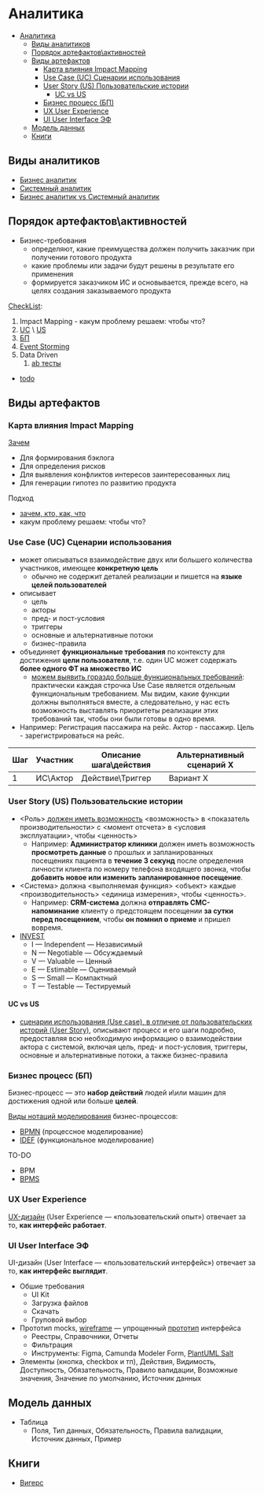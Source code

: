 # Аналитика

- [Аналитика](#аналитика)
  - [Виды аналитиков](#виды-аналитиков)
  - [Порядок артефактов\\активностей](#порядок-артефактовактивностей)
  - [Виды артефактов](#виды-артефактов)
    - [Карта влияния Impact Mapping](#карта-влияния-impact-mapping)
    - [Use Case (UC) Сценарии использования](#use-case-uc-сценарии-использования)
    - [User Story (US) Пользовательские истории](#user-story-us-пользовательские-истории)
      - [UC vs US](#uc-vs-us)
    - [Бизнес процесс (БП)](#бизнес-процесс-бп)
    - [UX User Experience](#ux-user-experience)
    - [UI User Interface ЭФ](#ui-user-interface-эф)
  - [Модель данных](#модель-данных)
  - [Книги](#книги)

## Виды аналитиков

- [Бизнес аналитик](ba.md)
- [Системный аналитик](https://practicum.yandex.ru/blog/kto-takoy-sistemnyi-analitik/)
- [Бизнес аналитик vs Системный аналитик](https://practicum.yandex.ru/blog/chem-otlichaetsya-biznes-analitik-i-sistemnyj-analitik/)

## Порядок артефактов\активностей

- Бизнес-требования
  - определяют, какие преимущества должен получить заказчик при получении готового продукта
  - какие проблемы или задачи будут решены в результате его применения
  - формируется заказчиком ИС и основывается, прежде всего, на целях создания заказываемого продукта

[CheckList](../checklist/analytic.md):

1. Impact Mapping - какум проблему решаем: чтобы что?
2. [UC](#use-case-uc-сценарии-использования) \ [US](#user-story-us-пользовательские-истории)
3. [БП](#бизнес-процесс-бп)
4. [Event Storming](../arch/pattern/system.design/event.storming.md)
5. Data Driven
   1. [ab тесты](ab.tests.md)

- [todo](http://agilemindset.ru/%d0%b2%d0%b0%d0%b6%d0%bd%d0%be%d1%81%d1%82%d1%8c-%d0%bf%d0%be%d0%bd%d0%b8%d0%bc%d0%b0%d0%bd%d0%b8%d1%8f-%d0%bf%d1%80%d0%b5%d0%b4%d0%bc%d0%b5%d1%82%d0%bd%d0%be%d0%b9-%d0%be%d0%b1%d0%bb%d0%b0%d1%81/)

## Виды артефактов

### Карта влияния Impact Mapping

[Зачем](https://scrumtrek.ru/blog/product-management/3326/impact-mapping-guide/)

- Для формирования бэклога
- Для определения рисков
- Для выявления конфликтов интересов заинтересованных лиц
- Для генерации гипотез по развитию продукта

Подход

- [зачем, кто, как, что](https://scrumtrek.ru/blog/product-management/3326/impact-mapping-guide/)
- какум проблему решаем: чтобы что?

### Use Case (UC) Сценарии использования

- может описываться взаимодействие двух или большего количества участников, имеющее __конкретную цель__
  - обычно не содержит деталей реализации и пишется на __языке целей пользователей__
- описывает
  - цель
  - акторы
  - пред- и пост-условия
  - триггеры
  - основные и альтернативные потоки
  - бизнес-правила
- объединяет __функциональные требования__ по контексту для достижения __цели пользователя__, т.е. один UC может содержать __более одного ФТ на множество ИС__
  - [можем выявить гораздо больше функциональных требований](https://systems.education/use-case): практически каждая строчка Use Case является отдельным функциональным требованием. Мы видим, какие функции должны выполняться вместе, а следовательно, у нас есть возможность выставлять приоритеты реализации этих требований так, чтобы они были готовы в одно время.
- Например: Регистрация пассажира на рейс. Актор - пассажир. Цель - зарегистрироваться на рейс.

|Шаг|Участник|Описание шага\действия|Альтернативный сценарий Х|
|-|-|-|-|
|1|ИС\Актор|Действие\Триггер|Вариант Х|

### User Story (US) Пользовательские истории

- <Роль> [должен иметь возможность](https://scrumtrek.ru/blog/product-management/3364/user-story-instruktsiya-po-primeneniyu/) <возможность> в <показатель производительности> с <момент отсчета> в <условия эксплуатации>, чтобы <ценность>
  - Например: __Администратор клиники__ должен иметь возможность __просмотреть данные__ о прошлых и запланированных посещениях пациента в __течение 3 секунд__ после определения личности клиента по номеру телефона входящего звонка, чтобы __добавить новое или изменить запланированное посещение__.
- <Система> должна <выполняемая функция> <объект> каждые <производительность> <единица измерения>, чтобы <ценность>.
  - Например: __CRM-система__ должна __отправлять СМС-напоминание__ клиенту о предстоящем посещении __за сутки перед посещением__, чтобы __он помнил о приеме__ и пришел вовремя.
- [INVEST](https://habr.com/ru/post/577420/)
  - I — Independent — Независимый
  - N — Negotiable — Обсуждаемый
  - V — Valuable — Ценный
  - E — Estimable — Оцениваемый
  - S — Small — Компактный
  - T — Testable — Тестируемый

#### UC vs US

- [сценарии использования (Use case), в отличие от пользовательских историй (User Story)](https://babok-school.ru/blogs/user-story-vs-use-case-and-uml/), описывают процесс и его шаги подробно, предоставляя всю необходимую информацию о взаимодействии актора с системой, включая цель, пред- и пост-условия, триггеры, основные и альтернативные потоки, а также бизнес-правила

### Бизнес процесс (БП)

Бизнес-процесс — это __набор действий__ людей и\или машин для достижения одной или больше __целей__.

[Виды нотаций моделирования](https://practicum.yandex.ru/blog/notacii-modelirovaniya-biznes-processov/) бизнес-процессов:

- [BPMN](bp.bpmn.md) (процессное моделирование)
- [IDEF](bp.idef.md) (функциональное моделирование)

TO-DO

- BPM
- [BPMS](../arch/system.class/bpms.md)

### UX User Experience

[UX-дизайн](https://practicum.yandex.ru/blog/chto-takoe-ux-ui-dizayn/) (User Experience — «пользовательский опыт») отвечает за то, __как интерфейс работает__.

### UI User Interface ЭФ

UI-дизайн (User Interface — «пользовательский интерфейс») отвечает за то, __как интерфейс выглядит__.

- Обшие требования
  - UI Kit
  - Загрузка файлов
  - Скачать
  - Груповой выбор
- Прототип mocks, [wireframe](https://practicum.yandex.ru/blog/chto-takoe-vajrfrejmy/) — упрощенный [прототип](https://plantuml.com/ru/salt) интерфейса
  - Реестры, Справочники, Отчеты
  - Фильтрация
  - Инструменты: Figma, Camunda Modeler Form, [PlantUML Salt](https://plantuml.com/ru/salt)
- Элементы (кнопка, checkbox и тп), Действия, Видимость, Доступность, Обязательность, Правило валидации, Возможные значения, Значение по умолчанию, Источник данных

## Модель данных

- Таблица
  - Поля, Тип данных, Обязательность, Правила валидации, Источник данных, Пример

## Книги

- [Вигерс](https://iiba.ru/top-20-books-on-business-analysis-for-business-analysts/)
